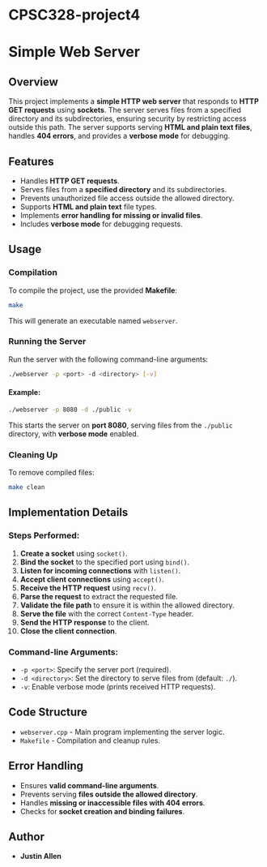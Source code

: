 # CPSC328-project4
# Simple Web Server

## Overview
This project implements a **simple HTTP web server** that responds to **HTTP GET requests** using **sockets**. The server serves files from a specified directory and its subdirectories, ensuring security by restricting access outside this path. The server supports serving **HTML and plain text files**, handles **404 errors**, and provides a **verbose mode** for debugging.

## Features
- Handles **HTTP GET requests**.
- Serves files from a **specified directory** and its subdirectories.
- Prevents unauthorized file access outside the allowed directory.
- Supports **HTML and plain text** file types.
- Implements **error handling for missing or invalid files**.
- Includes **verbose mode** for debugging requests.

## Usage
### Compilation
To compile the project, use the provided **Makefile**:
```bash
make
```
This will generate an executable named `webserver`.

### Running the Server
Run the server with the following command-line arguments:
```bash
./webserver -p <port> -d <directory> [-v]
```
#### Example:
```bash
./webserver -p 8080 -d ./public -v
```
This starts the server on **port 8080**, serving files from the `./public` directory, with **verbose mode** enabled.

### Cleaning Up
To remove compiled files:
```bash
make clean
```

## Implementation Details
### Steps Performed:
1. **Create a socket** using `socket()`.
2. **Bind the socket** to the specified port using `bind()`.
3. **Listen for incoming connections** with `listen()`.
4. **Accept client connections** using `accept()`.
5. **Receive the HTTP request** using `recv()`.
6. **Parse the request** to extract the requested file.
7. **Validate the file path** to ensure it is within the allowed directory.
8. **Serve the file** with the correct `Content-Type` header.
9. **Send the HTTP response** to the client.
10. **Close the client connection**.

### Command-line Arguments:
- `-p <port>`: Specify the server port (required).
- `-d <directory>`: Set the directory to serve files from (default: `./`).
- `-v`: Enable verbose mode (prints received HTTP requests).

## Code Structure
- `webserver.cpp` - Main program implementing the server logic.
- `Makefile` - Compilation and cleanup rules.

## Error Handling
- Ensures **valid command-line arguments**.
- Prevents serving **files outside the allowed directory**.
- Handles **missing or inaccessible files with 404 errors**.
- Checks for **socket creation and binding failures**.

## Author
- **Justin Allen**
